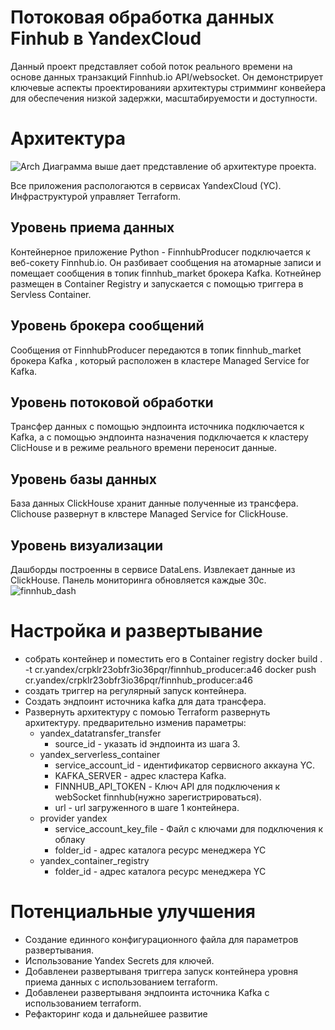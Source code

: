 # Потоковая обработка данных Finhub в YandexCloud

Данный проект представляет собой поток реального времени на основе данных транзакций Finnhub.io API/websocket. Он демонстрирует ключевые аспекты проектированияи архитектуры стримминг конвейера для обеспечения низкой задержки, масштабируемости и доступности.

# Архитектура
![Arch](https://github.com/Tousep/stram-finnhub2click_ydb/assets/88712939/36468252-9a09-46ac-8e34-6f16cadd0575)
Диаграмма выше дает представление об архитектуре проекта.

Все приложения распологаются в сервисах YandexCloud (YC). Инфраструктурой управляет Terraform.

## Уровень приема данных

Контейнерное приложение Python - FinnhubProducer подключается к веб-сокету Finnhub.io. Он разбивает сообщения на атомарные записи и помещает сообщения в топик finnhub_market брокера Kafka. Котнейнер размещен в Container Registry и запускается с помощью триггера в Servless Container.

## Уровень брокера сообщений 

Сообщения от FinnhubProducer передаются в топик finnhub_market брокера Kafka , который расположен в кластере Managed Service for Kafka.

## Уровень потоковой обработки 

Трансфер данных с помощью эндпоинта источника подключается к Kafka, а с помощью эндпоинта назначения подключается к кластеру ClicHouse и в режиме реального времени переносит данные.

## Уровень базы данных

База данных ClickHouse хранит данные полученные из трансфера. Clichouse развернут в клвстере Managed Service for ClickHouse.

## Уровень визуализации

Дашборды построенны в сервисе DataLens. Извлекает данные из ClickHouse. Панель мониторинга обновляется каждые 30с.
![finnhub_dash](https://github.com/Tousep/stram-finnhub2click_ydb/assets/88712939/2b8cb3cc-6915-4d49-86cb-3ef26b54d615)

# Настройка и развертывание

- собрать контейнер и поместить его в Container registry
  docker build . -t cr.yandex/crpklr23obfr3io36pqr/finnhub_producer:a46
  docker push cr.yandex/crpklr23obfr3io36pqr/finnhub_producer:a46
- создать триггер на регулярный запуск контейнера.
- Создать эндпоинт источника kafka для дата трансфера.
- Развернуть архитектуру с помоью Terraform развернуть архитектуру. предварительно изменив параметры:
   * yandex_datatransfer_transfer
     * source_id - указать id эндпоинта из шага 3.
   * yandex_serverless_container
     * service_account_id - идентификатор сервисного аккауна YC.
     * KAFKA_SERVER - адрес кластера Kafka.
     * FINNHUB_API_TOKEN - Ключ API для подключения к webSocket finnhub(нужно зарегистрироваться).
     * url - url загруженного в шаге 1 контейнера.
   * provider yandex
     * service_account_key_file - Файл с ключами для подключения к облаку
     *  folder_id - адрес каталога ресурс менеджера YC
   * yandex_container_registry
     *  folder_id - адрес каталога ресурс менеджера YC
  
# Потенциальные улучшения
* Создание единного конфигурационного файла для параметров развертывания.
* Использование Yandex Secrets для ключей.
* Добавленеи развертываня триггера запуск контейнера уровня приема данных с использованием terraform.
* Добавленеи развертываня эндпоинта источника Kafka с использованием terraform.
* Рефакторинг кода и дальнейшее развитие
